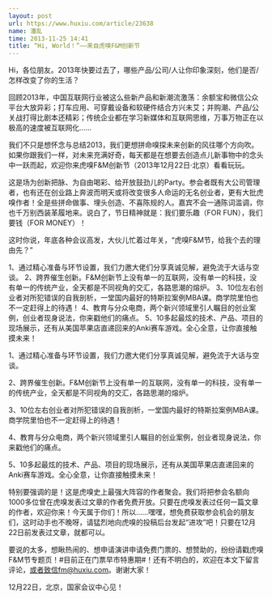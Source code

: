 ```yaml
---
layout: post
url: https://www.huxiu.com/article/23638
name: 潘乱
time: 2013-11-25 14:41
title: “Hi, World！”——来自虎嗅F&M创新节
---
```

Hi，各位朋友。2013年快要过去了，哪些产品/公司/人让你印象深刻，他们是否/怎样改变了你的生活？

回顾2013年，中国互联网行业被这么些新产品和新潮流激荡：余额宝和微信公众平台大放异彩；打车应用、可穿戴设备和软硬件结合方兴未艾；并购潮、产品/公关战打得比剧本还精彩；传统企业都在学习新媒体和互联网思维，万事万物正在以极高的速度被互联网化……

我们不只是想怀念与总结2013，我们更想拼命嗅探未来创新的风往哪个方向吹。如果你跟我们一样，对未来充满好奇，每天都是在想要去创造点儿新事物中的念头中一跃而起，欢迎你来虎嗅F&M创新节（2013年12月22日·北京）看看玩玩。

这是场为创新把脉、为自由喝彩、给开放鼓劲儿的Party。参会者既有大公司管理者，也有还在创业路上奔波而明天或将改变很多人命运的无名创业者，更有大批虎嗅作者！全是些拼命做事、埋头创造、不喜陈规的人。嘉宾不会一通陈词滥调，你也千万别西装革履地来。说白了，节日精神就是：我们要乐趣（FOR FUN），我们要钱（FOR MONEY）！

这时你说，年底各种会议高发，大伙儿忙着过年关，“虎嗅F&M节，给我个去的理由先？”

1、通过精心准备与环节设置，我们力邀大佬们分享真诚见解，避免流于大话与空谈。 2、跨界催生创新。F&M创新节上没有单一的互联网，没有单一的科技，没有单一的传统产业，全天都是不同视角的交汇，各路思潮的熔炉。 3、10位左右创业者对所犯错误的自我剖析，一堂国内最好的特斯拉案例MBA课。商学院里怕也不一定赶得上的待遇！ 4、教育与分众电商，两个新兴领域里引人瞩目的创业案例，创业者现身说法，你来戳他们的痛点。 5、10多起最炫的技术、产品、项目的现场展示，还有从美国苹果店直递回来的Anki赛车游戏。全心全意，让你直接触摸未来！

1、通过精心准备与环节设置，我们力邀大佬们分享真诚见解，避免流于大话与空谈。

2、跨界催生创新。F&M创新节上没有单一的互联网，没有单一的科技，没有单一的传统产业，全天都是不同视角的交汇，各路思潮的熔炉。

3、10位左右创业者对所犯错误的自我剖析，一堂国内最好的特斯拉案例MBA课。商学院里怕也不一定赶得上的待遇！

4、教育与分众电商，两个新兴领域里引人瞩目的创业案例，创业者现身说法，你来戳他们的痛点。

5、10多起最炫的技术、产品、项目的现场展示，还有从美国苹果店直递回来的Anki赛车游戏。全心全意，让你直接触摸未来！

特别要强调的是！这是虎嗅史上最强大阵容的作者聚会。我们将把参会名额向1000多位曾在虎嗅发表过文章的作者免费开放。只要在虎嗅发表过任何一篇文章的作者，欢迎你来！今天属于你们！所以……嘿嘿，想免费获取参会机会的朋友们，这时动手也不晚呀，请猛烈地向虎嗅的投稿后台发起“进攻”吧！只要在12月22日前发表过文章，就都可以。

要说的太多，想瞅热闹的、想申请演讲申请免费门票的、想赞助的，纷纷请戳虎嗅F&M节专题页！#目前正在门票早市特惠期#！还有不明白的，欢迎在本文下留言评论，或者致信fm@huxiu.com。谢谢大家！

12月22日，北京，国家会议中心见！

